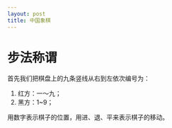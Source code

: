 ```yaml
---
layout: post
title: 中国象棋
---
```


# 步法称谓

首先我们把棋盘上的九条竖线从右到左依次编号为：

1. 红方：一～九；
2. 黑方：1~9；

用数字表示棋子的位置，用进、退、平来表示棋子的移动。
